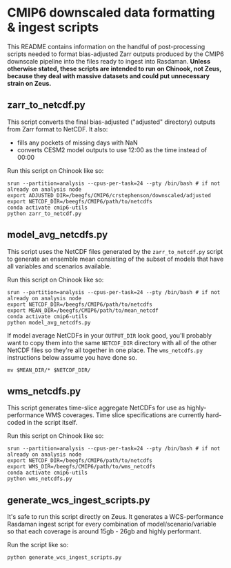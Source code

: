 # CMIP6 downscaled data formatting & ingest scripts

This README contains information on the handful of post-processing scripts needed to format bias-adjusted Zarr outputs produced by the CMIP6 downscale pipeline into the files ready to ingest into Rasdaman. **Unless otherwise stated, these scripts are intended to run on Chinook, not Zeus, because they deal with massive datasets and could put unnecessary strain on Zeus.**

## zarr_to_netcdf.py

This script converts the final bias-adjusted ("adjusted" directory) outputs from Zarr format to NetCDF. It also:

- fills any pockets of missing days with NaN
- converts CESM2 model outputs to use 12:00 as the time instead of 00:00

Run this script on Chinook like so:

```
srun --partition=analysis --cpus-per-task=24 --pty /bin/bash # if not already on analysis node
export ADJUSTED_DIR=/beegfs/CMIP6/crstephenson/downscaled/adjusted
export NETCDF_DIR=/beegfs/CMIP6/path/to/netcdfs
conda activate cmip6-utils
python zarr_to_netcdf.py
```

## model_avg_netcdfs.py

This script uses the NetCDF files generated by the `zarr_to_netcdf.py` script to generate an ensemble mean consisting of the subset of models that have all variables and scenarios available.

Run this script on Chinook like so:

```
srun --partition=analysis --cpus-per-task=24 --pty /bin/bash # if not already on analysis node
export NETCDF_DIR=/beegfs/CMIP6/path/to/netcdfs
export MEAN_DIR=/beegfs/CMIP6/path/to/mean_netcdf
conda activate cmip6-utils
python model_avg_netcdfs.py
```

If model average NetCDFs in your `OUTPUT_DIR` look good, you'll probably want to copy them into the same `NETCDF_DIR` directory with all of the other NetCDF files so they're all together in one place. The `wms_netcdfs.py` instructions below assume you have done so.

```
mv $MEAN_DIR/* $NETCDF_DIR/
```

## wms_netcdfs.py

This script generates time-slice aggregate NetCDFs for use as highly-performance WMS coverages. Time slice specifications are currently hard-coded in the script itself.

Run this script on Chinook like so:

```
srun --partition=analysis --cpus-per-task=24 --pty /bin/bash # if not already on analysis node
export NETCDF_DIR=/beegfs/CMIP6/path/to/netcdfs
export WMS_DIR=/beegfs/CMIP6/path/to/wms_netcdfs
conda activate cmip6-utils
python wms_netcdfs.py
```

## generate_wcs_ingest_scripts.py

It's safe to run this script directly on Zeus. It generates a WCS-performance Rasdaman ingest script for every combination of model/scenario/variable so that each coverage is around 15gb - 26gb and highly performant.

Run the script like so:

```
python generate_wcs_ingest_scripts.py
```
